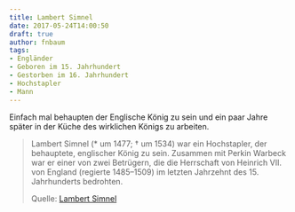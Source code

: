 ```yaml
---
title: Lambert Simnel
date: 2017-05-24T14:00:50
draft: true
author: fnbaum
tags:
- Engländer
- Geboren im 15. Jahrhundert
- Gestorben im 16. Jahrhundert
- Hochstapler
- Mann
---
```


Einfach mal behaupten der Englische König zu sein und ein paar Jahre später in der
Küche des wirklichen Königs zu arbeiten.

> Lambert Simnel (* um 1477; † um 1534) war ein Hochstapler, der behauptete,
> englischer König zu sein. Zusammen mit Perkin Warbeck war er einer von zwei
> Betrügern, die die Herrschaft von Heinrich VII. von England (regierte
> 1485–1509) im letzten Jahrzehnt des 15. Jahrhunderts bedrohten.
>
> Quelle: [Lambert Simnel](https://de.wikipedia.org/wiki/Lambert_Simnel)
